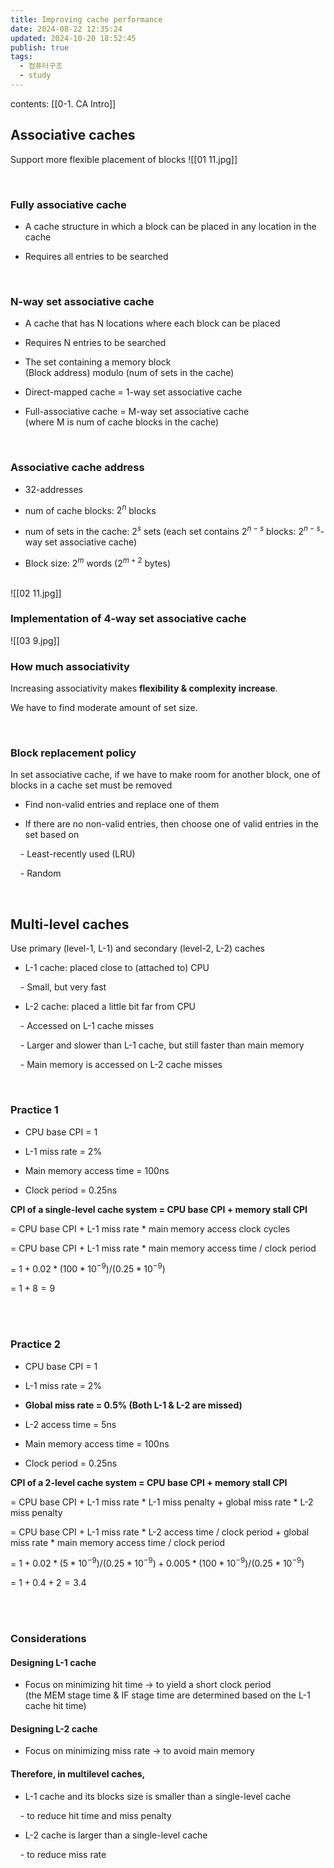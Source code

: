 ```yaml
---
title: Improving cache performance
date: 2024-08-22 12:35:24
updated: 2024-10-20 18:52:45
publish: true
tags:
  - 컴퓨터구조
  - study
---
```

contents: [[0-1. CA Intro]]

## Associative caches

Support more flexible placement of blocks
![[01 11.jpg]]

  

<br>

  

### Fully associative cache

- A cache structure in which a block can be placed in any location in the cache

- Requires all entries to be searched

<br>

  

### N-way set associative cache

- A cache that has N locations where each block can be placed

- Requires N entries to be searched

- The set containing a memory block <br> (Block address) modulo (num of sets in the cache)

- Direct-mapped cache = 1-way set associative cache

- Full-associative cache = M-way set associative cache <br>(where M is num of cache blocks in the cache)

<br>

  

### Associative cache address

- 32-addresses

- num of cache blocks: $2^n$ blocks

- num of sets in the cache: $2^s$ sets (each set contains $2^{n-s}$ blocks: $2^{n-s}$-way set associative cache)

- Block size: $2^m$ words ($2^{m+2}$ bytes)

<br>![[02 11.jpg]]


  
  

### Implementation of 4-way set associative cache
![[03 9.jpg]]

  

### How much associativity

Increasing associativity makes **flexibility & complexity increase**. <br>

We have to find moderate amount of set size.

<br>

  

### Block replacement policy

In set associative cache, if we have to make room for another block, one of blocks in a cache set must be removed

- Find non-valid entries and replace one of them

- If there are no non-valid entries, then choose one of valid entries in the set based on

    - Least-recently used (LRU)

    - Random

<br>

  

## Multi-level caches

Use primary (level-1, L-1) and secondary (level-2, L-2) caches

- L-1 cache: placed close to (attached to) CPU

    - Small, but very fast

- L-2 cache: placed a little bit far from CPU

    - Accessed on L-1 cache misses

    - Larger and slower than L-1 cache, but still faster than main memory

    - Main memory is accessed on L-2 cache misses

<br>

  

### Practice 1

- CPU base CPI = 1

- L-1 miss rate = 2%

- Main memory access time = 100ns

- Clock period = 0.25ns

  

**CPI of a single-level cache system = CPU base CPI + memory stall CPI** <br>

= CPU base CPI + L-1 miss rate * main memory access clock cycles <br>

= CPU base CPI + L-1 miss rate * main memory access time / clock period <br>

= $1 + 0.02 * (100 * 10^{-9}) / (0.25 * 10^{-9})$ <br>

= $1 + 8 = 9$

<br><br>

  

### Practice 2

- CPU base CPI = 1

- L-1 miss rate = 2%

- **Global miss rate = 0.5% (Both L-1 & L-2 are missed)**

- L-2 access time = 5ns

- Main memory access time = 100ns

- Clock period = 0.25ns

  

**CPI of a 2-level cache system = CPU base CPI + memory stall CPI** <br>

= CPU base CPI + L-1 miss rate * L-1 miss penalty + global miss rate * L-2 miss penalty <br>

= CPU base CPI + L-1 miss rate * L-2 access time / clock period + global miss rate * main memory access time / clock period <br>

= $1 + 0.02 * (5 * 10^{-9}) / (0.25 * 10^{-9}) + 0.005 * (100 * 10^{-9}) / (0.25 * 10^{-9})$ <br>

= $1 + 0.4 + 2 = 3.4$

<br><br>

  

### Considerations

#### Designing L-1 cache

- Focus on minimizing hit time -> to yield a short clock period <br>(the MEM stage time & IF stage time are determined based on the L-1 cache hit time)

  

#### Designing L-2 cache

- Focus on minimizing miss rate -> to avoid main memory

  

#### Therefore, in multilevel caches,

- L-1 cache and its blocks size is smaller than a single-level cache

    - to reduce hit time and miss penalty

- L-2 cache is larger than a single-level cache

    - to reduce miss rate